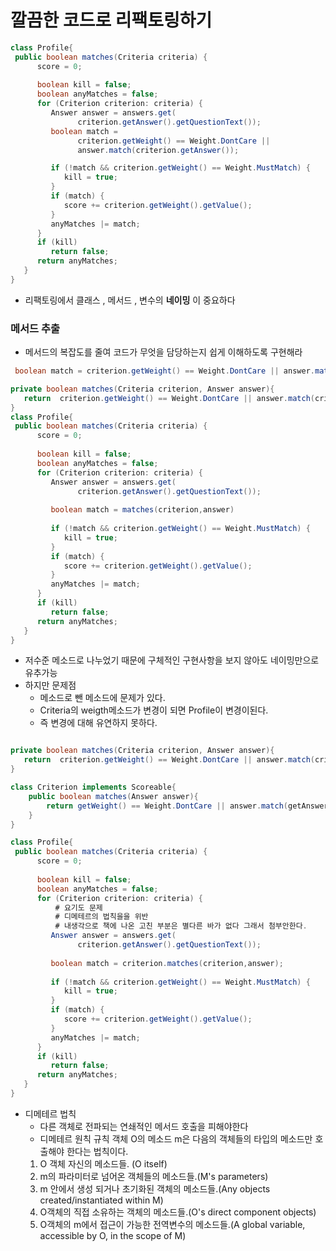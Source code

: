 # 깔끔한 코드로 리팩토링하기

```java
class Profile{
 public boolean matches(Criteria criteria) {
      score = 0;
      
      boolean kill = false;
      boolean anyMatches = false;
      for (Criterion criterion: criteria) {   
         Answer answer = answers.get(
               criterion.getAnswer().getQuestionText()); 
         boolean match = 
               criterion.getWeight() == Weight.DontCare || 
               answer.match(criterion.getAnswer());

         if (!match && criterion.getWeight() == Weight.MustMatch) {  
            kill = true;
         }
         if (match) {         
            score += criterion.getWeight().getValue();
         }
         anyMatches |= match;
      }
      if (kill)       
         return false;
      return anyMatches;
   }
}
```
-   리팩토링에서 클래스 , 메서드 , 변수의 **네이밍** 이 중요하다

### 메서드 추출
-   메서드의 복잡도를 줄여 코드가 무엇을 담당하는지 쉽게 이해하도록 구현해라

```java
 boolean match = criterion.getWeight() == Weight.DontCare || answer.match(criterion.getAnswer());

private boolean matches(Criteria criterion, Answer answer){
   return  criterion.getWeight() == Weight.DontCare || answer.match(criterion.getAnswer());
}
class Profile{
 public boolean matches(Criteria criteria) {
      score = 0;
      
      boolean kill = false;
      boolean anyMatches = false;
      for (Criterion criterion: criteria) {   
         Answer answer = answers.get(
               criterion.getAnswer().getQuestionText()); 
         
         boolean match = matches(criterion,answer)
              
         if (!match && criterion.getWeight() == Weight.MustMatch) {  
            kill = true;
         }
         if (match) {         
            score += criterion.getWeight().getValue();
         }
         anyMatches |= match;
      }
      if (kill)       
         return false;
      return anyMatches;
   }
}
```
-  저수준 메소드로 나누었기 때문에 구체적인 구현사항을 보지 않아도 네이밍만으로 유추가능
-   하지만 문제점
    -   메소드로 뺀 메소드에 문제가 있다.
    -   Criteria의 weigth메소드가 변경이 되면 Profile이 변경이된다.
    -   즉 변경에 대해 유연하지 못하다.
    

```java

private boolean matches(Criteria criterion, Answer answer){
   return  criterion.getWeight() == Weight.DontCare || answer.match(criterion.getAnswer());
}

class Criterion implements Scoreable{
    public boolean matches(Answer answer){
        return getWeight() == Weight.DontCare || answer.match(getAnswer);     
    }
}

class Profile{
 public boolean matches(Criteria criteria) {
      score = 0;
      
      boolean kill = false;
      boolean anyMatches = false;
      for (Criterion criterion: criteria) {   
          # 요기도 문제
          # 디메테르의 법칙을을 위반
          # 내생각으로 책에 나온 고친 부분은 별다른 바가 없다 그래서 첨부안한다.
         Answer answer = answers.get(
               criterion.getAnswer().getQuestionText()); 
         
         boolean match = criterion.matches(criterion,answer);
              
         if (!match && criterion.getWeight() == Weight.MustMatch) {  
            kill = true;
         }
         if (match) {         
            score += criterion.getWeight().getValue();
         }
         anyMatches |= match;
      }
      if (kill)       
         return false;
      return anyMatches;
   }
}
```
-   디메테르 법칙
    -   다른 객체로 전파되는 연쇄적인 메서드 호출을 피해야한다
    - 디메테르 원칙 규칙
    객체 O의 메소드 m은 다음의 객체들의 타입의 메소드만 호출해야 한다는 법칙이다.
    1. O 객체 자신의 메소드들. (O itself)
    2. m의 파라미터로 넘어온 객체들의 메소드들.(M's parameters)
    3. m 안에서 생성 되거나 초기화된 객체의 메소드들.(Any objects created/instantiated within M)
    4. O객체의 직접 소유하는 객체의 메소드들.(O's direct component objects)  
    5.  O객체의 m에서 접근이 가능한 전역변수의 메소드들.(A global variable, accessible by O, in the scope of M)
